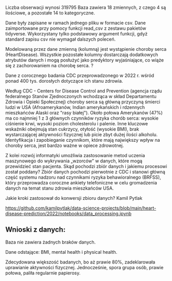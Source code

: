 Liczba obserwacji wynosi 319795 
Baza zawiera 18 zmiennych, z czego 4 są ilościowe, a pozostałe 14 to kategoryczne.

Dane były zapisane w ramach jednego pliku w formacie csv. Dane zaimportowane przy pomocy funkcji read_csv z zestawu pakietów tidyverse. Wykorzystany tylko podstawowy argument funkcji, gdyż standard zapisu csv nie wymagał dalszych poleceń.

Modelowaną przez dane zmienną (kolumną) jest wystąpienie choroby serca (HeartDisease). Wszystkie pozostałe kolumny dostarczają dodatkowych atrybutów danych i mogą posłużyć jako predyktory wyjaśniające, co wiąże się z zachorowaniem na chorobę serca. ?

Dane z corocznego badania CDC przeprowadzonego w 2022 r. wśród ponad 400 tys. dorosłych dotyczące ich stanu zdrowia.

Według CDC - Centers for Disease Control and Prevention (agencja rządu federalnego Stanów Zjednoczonych wchodząca w skład Departamentu Zdrowia i Opieki Społecznej) choroby serca są główną przyczyną śmierci ludzi w USA (Afroamerykanów, Indian amerykańskich i rdzennych mieszkańców Alaski oraz "rasy białej"). Około połowa Amerykanów (47%) ma co najmniej 1 z 3 głównych czynników ryzyka chorób serca: wysokie ciśnienie krwi, wysoki poziom cholesterolu i palenie. Inne kluczowe wskaźniki obejmują stan cukrzycy, otyłość (wysokie BMI), brak wystarczającej aktywności fizycznej lub picie zbyt dużej ilości alkoholu. Identyfikacja i zapobieganie czynnikom, które mają największy wpływ na choroby serca, jest bardzo ważne w opiece zdrowotnej. 

Z kolei rozwój informatyki umożliwia zastosowanie metod uczenia maszynowego do wykrywania „wzorców” w danych, które mogą przewidzieć stan pacjenta. 
Skąd pochodzi zbiór danych i jakiemu procesowi został poddany? 
Zbiór danych pochodzi pierwotnie z CDC i stanowi główną część systemu nadzoru nad czynnikami ryzyka behawioralnego (BRFSS), który przeprowadza coroczne ankiety telefoniczne w celu gromadzenia danych na temat stanu zdrowia mieszkańców USA. 

Jakie kroki zastosował do konwersji zbioru danych? Kamil Pytlak

https://github.com/kamilpytlak/data-science-projects/blob/main/heart-disease-prediction/2022/notebooks/data_processing.ipynb

## Wnioski z danych:

Baza nie zawiera żadnych braków danych.  

Dane odstające: BMI, mental health i physical health.

Zdecydowana większość badanych, bo aż prawie 80%, zadeklarowała uprawianie aktywności fizycznej. Jednocześnie, spora grupa osób, prawie połowa, paliła regularnie papierosy.


